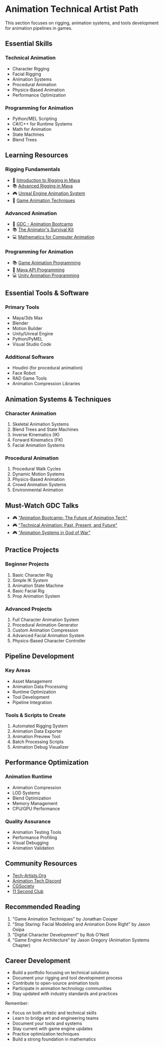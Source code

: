 # Animation Technical Artist Path

This section focuses on rigging, animation systems, and tools development for animation pipelines in games.

## Essential Skills

### Technical Animation
- Character Rigging
- Facial Rigging
- Animation Systems
- Procedural Animation
- Physics-Based Animation
- Performance Optimization

### Programming for Animation
- Python/MEL Scripting
- C#/C++ for Runtime Systems
- Math for Animation
- State Machines
- Blend Trees

## Learning Resources

### Rigging Fundamentals
- 🎥 [Introduction to Rigging in Maya](https://www.youtube.com/playlist?list=PL8hZ6hQCGHMXKqaX9Og4Ow52jsU_Y5veH)
- 📚 [Advanced Rigging in Maya](https://www.pluralsight.com/courses/advanced-rigging-maya)
- 🎮 [Unreal Engine Animation System](https://docs.unrealengine.com/5.0/en-US/animation-system-in-unreal-engine/)
- 📄 [Game Animation Techniques](https://www.gamedev.net/tutorials/programming/general-and-gameplay-programming/character-animation-an-introduction-r3698/)

### Advanced Animation
- 🎥 [GDC - Animation Bootcamp](https://www.gdcvault.com/play/1025469/Animation-Bootcamp-An-Indie-Approach)
- 📚 [The Animator's Survival Kit](https://www.amazon.com/Animators-Survival-Kit-Principles-Classical/dp/086547897X)
- 💻 [Mathematics for Computer Animation](https://www.youtube.com/watch?v=KPoeNZZ6H4s)

### Programming for Animation
- 📚 [Game Animation Programming](https://www.gamedev.net/tutorials/programming/general-and-gameplay-programming/character-animation-skeletons-and-inverse-kinematics-r3677/)
- 🎥 [Maya API Programming](https://www.youtube.com/watch?v=eXdGay3y9GE)
- 💻 [Unity Animation Programming](https://learn.unity.com/tutorial/working-with-animations-in-unity)

## Essential Tools & Software

### Primary Tools
- Maya/3ds Max
- Blender
- Motion Builder
- Unity/Unreal Engine
- Python/PyMEL
- Visual Studio Code

### Additional Software
- Houdini (for procedural animation)
- Face Robot
- RAD Game Tools
- Animation Compression Libraries

## Animation Systems & Techniques

### Character Animation
1. Skeletal Animation Systems
2. Blend Trees and State Machines
3. Inverse Kinematics (IK)
4. Forward Kinematics (FK)
5. Facial Animation Systems

### Procedural Animation
1. Procedural Walk Cycles
2. Dynamic Motion Systems
3. Physics-Based Animation
4. Crowd Animation Systems
5. Environmental Animation

## Must-Watch GDC Talks
- 🎮 ["Animation Bootcamp: The Future of Animation Tech"](https://www.gdcvault.com/play/1024055/)
- 🎮 ["Technical Animation: Past, Present, and Future"](https://www.gdcvault.com/play/1023249/)
- 🎮 ["Animation Systems in God of War"](https://www.gdcvault.com/play/1025636/)

## Practice Projects

### Beginner Projects
1. Basic Character Rig
2. Simple IK System
3. Animation State Machine
4. Basic Facial Rig
5. Prop Animation System

### Advanced Projects
1. Full Character Animation System
2. Procedural Animation Generator
3. Custom Animation Compression
4. Advanced Facial Animation System
5. Physics-Based Character Controller

## Pipeline Development

### Key Areas
- Asset Management
- Animation Data Processing
- Runtime Optimization
- Tool Development
- Pipeline Integration

### Tools & Scripts to Create
1. Automated Rigging System
2. Animation Data Exporter
3. Animation Preview Tool
4. Batch Processing Scripts
5. Animation Debug Visualizer

## Performance Optimization

### Animation Runtime
- Animation Compression
- LOD Systems
- Blend Optimization
- Memory Management
- CPU/GPU Performance

### Quality Assurance
- Animation Testing Tools
- Performance Profiling
- Visual Debugging
- Animation Validation

## Community Resources
- [Tech-Artists.Org](https://tech-artists.org/)
- [Animation Tech Discord](https://discord.gg/animation)
- [CGSociety](https://cgsociety.org/)
- [11 Second Club](https://www.11secondclub.com/)

## Recommended Reading
1. "Game Animation Techniques" by Jonathan Cooper
2. "Stop Staring: Facial Modeling and Animation Done Right" by Jason Osipa
3. "Digital Character Development" by Rob O'Neill
4. "Game Engine Architecture" by Jason Gregory (Animation Systems Chapter)

## Career Development
- Build a portfolio focusing on technical solutions
- Document your rigging and tool development process
- Contribute to open-source animation tools
- Participate in animation technology communities
- Stay updated with industry standards and practices

Remember:
- Focus on both artistic and technical skills
- Learn to bridge art and engineering teams
- Document your tools and systems
- Stay current with game engine updates
- Practice optimization techniques
- Build a strong foundation in mathematics 